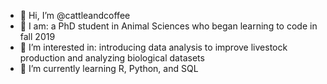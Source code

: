 - 👋 Hi, I’m @cattleandcoffee
- 🐛 I am: a PhD student in Animal Sciences who began learning to code in fall 2019
- 👀 I’m interested in: introducing data analysis to improve livestock production and analyzing biological datasets
- 🌱 I’m currently learning R, Python, and SQL
